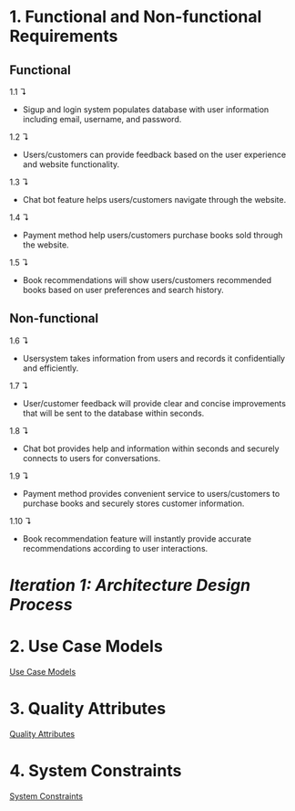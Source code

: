 # 1. **Functional and Non-functional Requirements**

## **Functional**

1.1 &#8628;
- Sigup and login system populates database with user information including email, username, and password.
 
1.2 &#8628;
- Users/customers can provide feedback based on the user experience and website functionality.

1.3 &#8628; 
- Chat bot feature helps users/customers navigate through the website.

1.4 &#8628; 
- Payment method help users/customers purchase books sold through the website.

1.5 &#8628;
- Book recommendations will show users/customers recommended books based on user preferences and search history.


## **Non-functional**

1.6 &#8628;  
- Usersystem takes information from users and records it confidentially and efficiently.

1.7 &#8628; 
- User/customer feedback will provide clear and concise improvements that will be sent to the database within seconds.

1.8 &#8628; 
- Chat bot provides help and information within seconds and securely connects to users for conversations.

1.9 &#8628; 
- Payment method provides convenient service to users/customers to purchase books and securely stores customer information.

1.10 &#8628; 
- Book recommendation feature will instantly provide accurate recommendations according to user interactions.


# *Iteration 1: Architecture Design Process*








# 2. **Use Case Models**

[Use Case Models](https://github.com/two02k/NoveltyBookstoreArchitecture/tree/main/Iteration1/Use%20Case%20Models)

# 3. **Quality Attributes**

[Quality Attributes](https://github.com/two02k/NoveltyBookstoreArchitecture/tree/main/Iteration1/Quality%20Attributes)

# 4. **System Constraints**

[System Constraints](https://github.com/two02k/NoveltyBookstoreArchitecture/tree/main/Iteration1/System%20Constraints)
